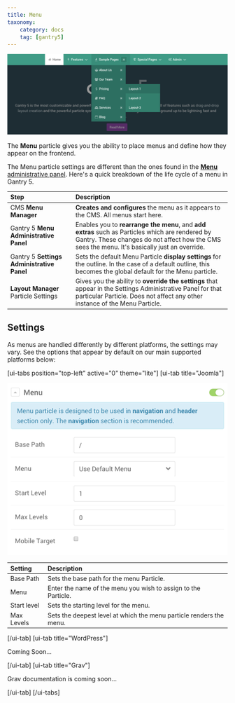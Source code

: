 ```yaml
---
title: Menu
taxonomy:
    category: docs
    tag: [gantry5]
---
```


![Menu](menu.png?classes=shadow,border)

The **Menu** particle gives you the ability to place menus and define how they appear on the frontend. 

The Menu particle settings are different than the ones found in the [**Menu** administrative panel](../configure/menu-editor.md). Here's a quick breakdown of the life cycle of a menu in Gantry 5.

| Step                                       | Description                                                                                                                                                                                       |
| :-----                                     | :-----                                                                                                                                                                                            |
| CMS **Menu Manager**                       | **Creates and configures** the menu as it appears to the CMS. All menus start here.                                                                                                               |
| Gantry 5 **Menu Administrative Panel**     | Enables you to **rearrange the menu**, and **add extras** such as Particles which are rendered by Gantry. These changes do not affect how the CMS sees the menu. It's basically just an override. |
| Gantry 5 **Settings Administrative Panel** | Sets the default Menu Particle **display settings** for the outline. In the case of a default outline, this becomes the global default for the Menu particle.                                     |
| **Layout Manager** Particle Settings       | Gives you the ability to **override the settings** that appear in the Settings Administrative Panel for that particular Particle. Does not affect any other instance of the Menu Particle.        |

Settings
-----

As menus are handled differently by different platforms, the settings may vary. See the options that appear by default on our main supported platforms below:

[ui-tabs position="top-left" active="0" theme="lite"]
[ui-tab title="Joomla"]

![Settings](menu_settings_j.png?classes=shadow,border)

| Setting     | Description                                                         |
| :------     | :----------------------------------                                 |
| Base Path   | Sets the base path for the menu Particle.                           |
| Menu        | Enter the name of the menu you wish to assign to the Particle.      |
| Start level | Sets the starting level for the menu.                               |
| Max Levels  | Sets the deepest level at which the menu particle renders the menu. |

[/ui-tab]
[ui-tab title="WordPress"]

Coming Soon...

[/ui-tab]
[ui-tab title="Grav"]

Grav documentation is coming soon...

[/ui-tab]
[/ui-tabs]

